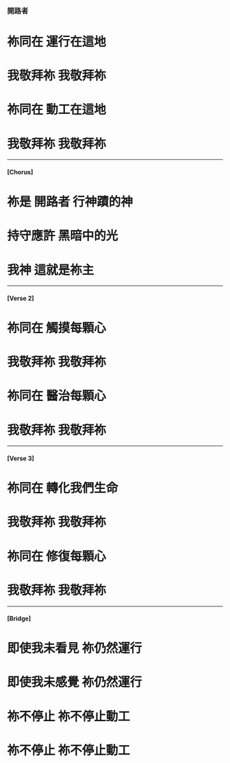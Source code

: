 
###  開路者

# 祢同在 運行在這地
# 我敬拜祢 我敬拜祢
# 祢同在 動工在這地
# 我敬拜祢 我敬拜祢

---

#### [Chorus]

# 祢是 開路者 行神蹟的神
# 持守應許 黑暗中的光
# 我神 這就是祢主

---

#### [Verse 2]

# 祢同在 觸摸每顆心
# 我敬拜祢 我敬拜祢
# 祢同在 醫治每顆心
# 我敬拜祢 我敬拜祢

---

#### [Verse 3]

# 祢同在 轉化我們生命
# 我敬拜祢 我敬拜祢
# 祢同在 修復每顆心
# 我敬拜祢 我敬拜祢

---

#### [Bridge]

# 即使我未看見 祢仍然運行
# 即使我未感覺 祢仍然運行
# 祢不停止 祢不停止動工
# 祢不停止 祢不停止動工
